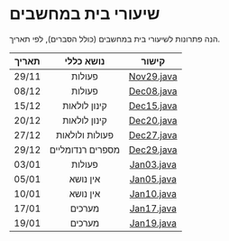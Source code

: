 # שיעורי בית במחשבים

הנה פתרונות לשיעורי בית במחשבים (כולל הסברים), לפי תאריך.

| תאריך |    נושא כללי     |             קישור             |
|:-----:|:----------------:|:-----------------------------:|
| 29/11 |      פעולות      | [Nov29.java](/src/Nov29.java) |
| 08/12 |      פעולות      | [Dec08.java](/src/Dec08.java) |
| 15/12 |   קינון לולאות   | [Dec15.java](/src/Dec15.java) |
| 20/12 |   קינון לולאות   | [Dec20.java](/src/Dec20.java) |
| 27/12 |  פעולות ולולאות  | [Dec27.java](/src/Dec27.java) |
| 29/12 | מספרים רנדומליים | [Dec29.java](/src/Dec29.java) |
| 03/01 |      פעולות      | [Jan03.java](/src/Jan03.java) |
| 05/01 |     אין נושא     | [Jan05.java](/src/Jan05.java) |
| 10/01 |     אין נושא     | [Jan10.java](/src/Jan10.java) | 
| 17/01 |      מערכים      | [Jan17.java](/src/Jan17.java) |
| 19/01 |      מערכים      | [Jan19.java](/src/Jan19.java) |
